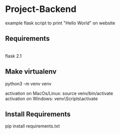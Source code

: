 # Project-Backend
example flask script to print "Hello World" on website

<h2>Requirements</h2> 
 <br>
flask 2.1

<h2>Make virtualenv</h2>

python3 -m venv venv

activation on MacOs/Linux: source venv/bin/activate <br>
activation on Windows: venv\Scripts\activate

<h2>Install Requirements</h2>

pip install requirements.txt
